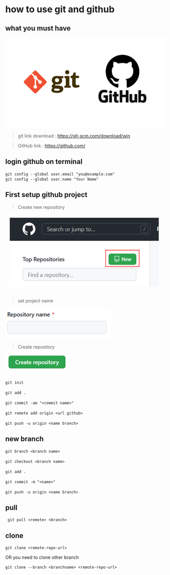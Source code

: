 # how to use git and github

## what you must have

![Alt text]( https://github.com/01134K/How-to-use-git-and-GitHub/blob/master/pic/git-github.png?raw=true )
> git link download : https://git-scm.com/download/win

> GitHub link : https://github.com/


## login github on terminal

```
git config --global user.email "you@example.com"
git config --global user.name "Your Name"
```

## First setup github project


> Create new repository

![Alt text]( https://github.com/01134K/How-to-use-git-and-GitHub/blob/master/pic/new2.png?raw=true )

> set project name

![Alt text]( https://github.com/01134K/How-to-use-git-and-GitHub/blob/master/pic/reponame.png?raw=true )

> Create repository

![Alt text](https://github.com/01134K/How-to-use-git-and-GitHub/blob/master/pic/crepo.png?raw=true)



```

git init

git add .

git commit -am "<commit name>"

git remote add origin <url github>

git push -u origin <name branch>

```
## new branch
```
git branch <branch name>

git checkout <branch name>

git add .

git commit -m "<name>"

git push -u origin <name branch>
```

## pull 
```
 git pull <remote> <branch>
```
## clone
```
git clone <remote-repo-url>
```
OR you need to clone other branch
```
git clone --branch <branchname> <remote-repo-url>
```
